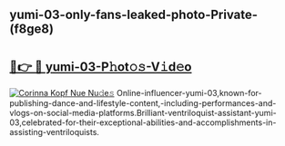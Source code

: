 ## yumi-03-only-fans​-leaked-photo​-Private-(f8ge8)


# <h2><a href="https://mediaupload.pro?title=yumi-03&ref=git">🔗👉 🔴 yumi-03-P𝚑ot𝚘𝚜-V𝚒d𝚎o</a></h2>

[![Corinna Kopf Nue Nu𝚍e𝚜](https://i.imgur.com/0qMVB7G.gif)](https://mediaupload.pro?title=yumi-03&ref=git)
Online-influencer-yumi-03,known-for-publishing-dance-and-lifestyle-content,-including-performances-and-vlogs-on-social-media-platforms.Brilliant-ventriloquist-assistant-yumi-03,celebrated-for-their-exceptional-abilities-and-accomplishments-in-assisting-ventriloquists.  
